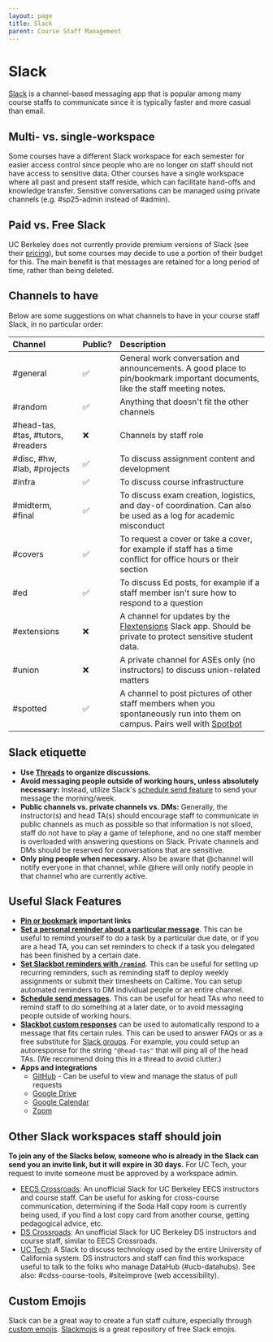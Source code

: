 ```yaml
---
layout: page
title: Slack
parent: Course Staff Management
---
```


# Slack

[Slack](https://slack.com/) is a channel-based messaging app that is popular among many course staffs
to communicate since it is typically faster and more casual than email.

## Multi- vs. single-workspace

Some courses have a different Slack workspace for each semester for easier access control
since people who are no longer on staff should not have access to sensitive data.
Other courses have a single workspace where all past and present staff reside, which can
facilitate hand-offs and knowledge transfer. Sensitive conversations can be managed using
private channels (e.g. #sp25-admin instead of #admin).

## Paid vs. Free Slack

UC Berkeley does not currently provide premium versions of Slack (see their [pricing](https://slack.com/pricing)),
but some courses may decide to use a portion of their budget for this.
The main benefit is that messages are retained for a long period of time, rather than being deleted.

<!-- TODO how to get a paid slack -->

## Channels to have

Below are some suggestions on what channels to have in your course staff Slack, in no particular order:

| Channel | Public? | Description |
| :--- | :--- | :--- |
| #general | ✅ | General work conversation and announcements. A good place to pin/bookmark important documents, like the staff meeting notes. |
| #random | ✅ | Anything that doesn't fit the other channels |
| #head-tas, #tas, #tutors, #readers | ❌ | Channels by staff role |
| #disc, #hw, #lab, #projects | ✅ | To discuss assignment content and development |
| #infra | ✅ | To discuss course infrastructure |
| #midterm, #final | ✅ | To discuss exam creation, logistics, and day-of coordination. Can also be used as a log for academic misconduct |
| #covers | ✅ | To request a cover or take a cover, for example if staff has a time conflict for office hours or their section |
| #ed | ✅ | To discuss Ed posts, for example if a staff member isn't sure how to respond to a question |
| #extensions | ❌ | A channel for updates by the [Flextensions](/course-software/seamless-learning/extensions.md) Slack app. Should be private to protect sensitive student data. |
| #union | ❌ | A private channel for ASEs only (no instructors) to discuss union-related matters |
| #spotted | ✅ | A channel to post pictures of other staff members when you spontaneously run into them on campus. Pairs well with [Spotbot](https://github.com/LarynQi/spot-bot) |

## Slack etiquette

- **Use [Threads](https://slack.com/help/articles/115000769927-Use-threads-to-organize-discussions-) to organize discussions.**
- **Avoid messaging people outside of working hours, unless absolutely necessary:** Instead, utilize Slack's [schedule send feature](#useful-slack-features) to send your message the morning/week.
- **Public channels vs. private channels vs. DMs:** Generally, the instructor(s) and head TA(s) should encourage staff to communicate in public channels as much as possible so that information is not siloed, staff do not have to play a game of telephone, and no one staff member is overloaded with answering questions on Slack. Private channels and DMs should be reserved for conversations that are sensitive.
- **Only ping people when necessary.** Also be aware that @channel will notify everyone in that channel, while @here will only notify people in that channel who are currently active.

## Useful Slack Features

- **[Pin or bookmark](https://slack.com/help/articles/32562841868307-Add-and-manage-tabs-in-channels-and-direct-messages) important links**
- **[Set a personal reminder about a particular message](https://slack.com/help/articles/208423427-Set-a-reminder#h_01J8FMHE6ASNXBQ189T8DMF602)**. This can be useful to remind yourself to do a task by a particular due date, or if you are a head TA, you can set reminders to check if a task you delegated has been finished by a certain date.
- **[Set Slackbot reminders with `/remind`](https://slack.com/resources/using-slack/how-to-use-reminders-in-slack).** This can be useful for setting up recurring reminders, such as reminding staff to deploy weekly assignments or submit their timesheets on Caltime. You can setup automated reminders to DM individual people or an entire channel.
- **[Schedule send messages](https://slack.com/help/articles/201457107-Send-and-read-messages#send-or-schedule-messages).** This can be useful for head TAs who need to remind staff to do something at a later date, or to avoid messaging people outside of working hours.
- **[Slackbot custom responses](https://slack.com/resources/using-slack/a-guide-to-slackbot-custom-responses)** can be used to automatically respond to a message that fits certain rules. This can be used to answer FAQs or as a free substitute for [Slack groups](https://slack.com/help/articles/212906697-Create-a-user-group). For example, you could setup an autoresponse for the string `"@head-tas"` that will ping all of the head TAs. (We recommend doing this in a thread to avoid clutter.)
- **Apps and integrations**
    - [GitHub](https://slack.com/marketplace/A01BP7R4KNY-github) - Can be useful to view and manage the status of pull requests
    - [Google Drive](https://slack.com/marketplace/A6NL8MJ6Q)
    - [Google Calendar](https://slack.com/marketplace/ADZ494LHY)
    - [Zoom](https://slack.com/marketplace/A5GE9BMQC)

## Other Slack workspaces staff should join

**To join any of the Slacks below, someone who is already in the Slack can send you an invite link, but it will expire in 30 days.** For UC Tech, your request to invite someone must be approved by a workspace admin.

- [EECS Crossroads](https://cs-crossroads.slack.com): An unofficial Slack for UC Berkeley EECS instructors and course staff. Can be useful for asking for cross-course communication, determining if the Soda Hall copy room is currently being used, if you find a lost copy card from another course, getting pedagogical advice, etc.
- [DS Crossroads](https://dscrossroads.slack.com): An unofficial Slack for UC Berkeley DS instructors and course staff, similar to EECS Crossroads.
- [UC Tech](https://uctech.slack.com): A Slack to discuss technology used by the entire University of California system. DS instructors and staff can find this workspace useful to talk to the folks who manage DataHub (#ucb-datahubs). See also: #cdss-course-tools, #siteimprove (web accessibility).

## Custom Emojis

Slack can be a great way to create a fun staff culture, especially through [custom emojis](https://slack.com/help/articles/206870177-Add-custom-emoji-and-aliases-to-your-workspace). [Slackmojis](https://slackmojis.com/) is a great repository of free Slack emojis.

<!-- TODO transfer relevant parts of: https://github.com/61c-teach/161c-logistics-guides/blob/main/slack.md -->

<!-- TODO joking things about slack -->
